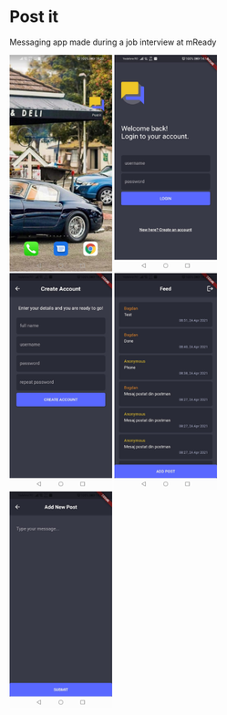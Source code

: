 # Post it
 Messaging app made during a job interview at mReady

 <p float="left">
 <img src="https://github.com/bogdy9912/post_it/blob/main/assets/photos/icon.jpeg" alt="alt text" width="180" height="380">
 <img src="https://github.com/bogdy9912/post_it/blob/main/assets/photos/login.jpeg" alt="alt text" width="180" height="380">
 <img src="https://github.com/bogdy9912/post_it/blob/main/assets/photos/register.jpeg" alt="alt text" width="180" height="380">
 <img src="https://github.com/bogdy9912/post_it/blob/main/assets/photos/feed.jpeg" alt="alt text" width="180" height="380">
 <img src="https://github.com/bogdy9912/post_it/blob/main/assets/photos/add_new_post.jpeg" alt="alt text" width="180" height="380">
</p>
